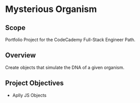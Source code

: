 # Mysterious Organism

## Scope

Portfolio Project for the CodeCademy Full-Stack Engineer Path.

## Overview
 Create objects that simulate the DNA of a given organism.

## Project Objectives

+ Aplly JS Objects
